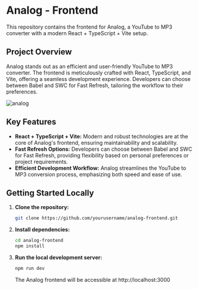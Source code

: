 # Analog - Frontend

This repository contains the frontend for Analog, a YouTube to MP3 converter with a modern React + TypeScript + Vite setup.

## Project Overview

Analog stands out as an efficient and user-friendly YouTube to MP3 converter. The frontend is meticulously crafted with React, TypeScript, and Vite, offering a seamless development experience. Developers can choose between Babel and SWC for Fast Refresh, tailoring the workflow to their preferences.

![analog](https://github.com/Alejandro-Patino-Camargo/analog-front/assets/61527113/7cc30b26-7b7d-4893-ac54-e79752076143)

## Key Features

- **React + TypeScript + Vite:** Modern and robust technologies are at the core of Analog's frontend, ensuring maintainability and scalability.
- **Fast Refresh Options:** Developers can choose between Babel and SWC for Fast Refresh, providing flexibility based on personal preferences or project requirements.
- **Efficient Development Workflow:** Analog streamlines the YouTube to MP3 conversion process, emphasizing both speed and ease of use.

## Getting Started Locally

1. **Clone the repository:**

    ```bash
    git clone https://github.com/yourusername/analog-frontend.git
    ```

2. **Install dependencies:**

    ```bash
    cd analog-frontend
    npm install
    ```

3. **Run the local development server:**

    ```bash
    npm run dev
    ```

    The Analog frontend will be accessible at http://localhost:3000
